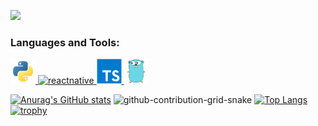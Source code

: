 ![](https://komarev.com/ghpvc/?username=koyo343)


<h3 align="left">Languages and Tools:</h3>
<p align="left"> 
  <a href="https://www.python.org" target="_blank" rel="noreferrer"> <img src="https://raw.githubusercontent.com/devicons/devicon/master/icons/python/python-original.svg" alt="python" width="40" height="40"/> </a> 
  <a href="https://reactnative.dev/" target="_blank" rel="noreferrer"> <img src="https://reactnative.dev/img/header_logo.svg" alt="reactnative" width="40" height="40"/> </a>
  <a href="https://www.typescriptlang.org/" target="_blank" rel="noreferrer"> <img src="https://raw.githubusercontent.com/devicons/devicon/master/icons/typescript/typescript-original.svg" alt="typescript" width="40" height="40"/> </a> 
  <a href="https://golang.org" target="_blank" rel="noreferrer"> <img src="https://raw.githubusercontent.com/devicons/devicon/master/icons/go/go-original.svg" alt="go" width="40" height="40"/> </a>

[![Anurag's GitHub stats](https://github-readme-stats.vercel.app/api?username=koyo343&theme=dracula)](https://github.com/anuraghazra/github-readme-stats)
![github-contribution-grid-snake](https://raw.githubusercontent.com/koyo343/koyo343/master/img/snake.svg) 
[![Top Langs](https://github-readme-stats.vercel.app/api/top-langs/?username=koyo343&layout=compact&theme=dracula)](https://github.com/anuraghazra/github-readme-stats)
[![trophy](https://github-profile-trophy.vercel.app/?username=koyo343&theme=dracula)](https://github.com/ryo-ma/github-profile-trophy)
